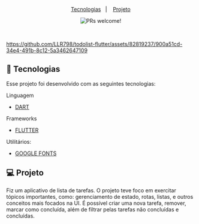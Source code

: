 <p align="center">
  <a href="#-tecnologias">Tecnologias</a>&nbsp;&nbsp;&nbsp;|&nbsp;&nbsp;&nbsp;
  <a href="#-projeto">Projeto</a>
</p>

<p align="center">
 <img src="https://img.shields.io/static/v1?label=PRs&message=welcome&color=49AA26&labelColor=000000" alt="PRs welcome!" />
</p>

<br>






https://github.com/LLR798/todolist-flutter/assets/82819237/900a51cd-34e4-491b-8c12-5a3462647109







## 🚀 Tecnologias

Esse projeto foi desenvolvido com as seguintes tecnologias:

Linguagem

- [DART](https://dart.dev/)

Frameworks

- [FLUTTER](https://flutter.dev/)

Utilitários: 

- [GOOGLE FONTS](https://fonts.google.com/)


## 💻 Projeto

<p align="left">
Fiz um aplicativo de lista de tarefas. O projeto teve foco em exercitar tópicos importantes, como: gerenciamento de estado, rotas, listas, e outros conceitos mais focados na UI. É possível criar uma nova tarefa, remover, marcar como concluída, além de filtrar pelas tarefas não concluídas e concluídas.
</p>
